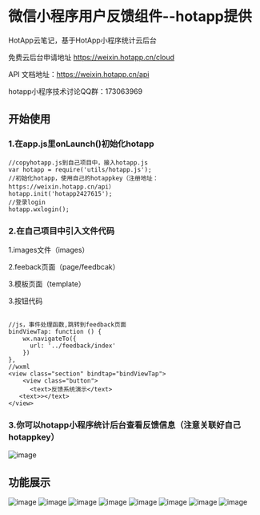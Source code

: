 # 微信小程序用户反馈组件--hotapp提供


HotApp云笔记，基于HotApp小程序统计云后台

免费云后台申请地址 https://weixin.hotapp.cn/cloud

API 文档地址：https://weixin.hotapp.cn/api

hotapp小程序技术讨论QQ群：173063969


## 开始使用
### 1.在app.js里onLaunch()初始化hotapp
```
//copyhotapp.js到自己项目中，接入hotapp.js
var hotapp = require('utils/hotapp.js');
//初始化hotapp，使用自己的hotappkey（注册地址：https://weixin.hotapp.cn/api）
hotapp.init('hotapp2427615');
//登录login
hotapp.wxlogin();
```
### 2.在自己项目中引入文件代码

1.images文件（images）

2.feeback页面（page/feedbcak）

3.模板页面（template）

3.按钮代码
```

//js，事件处理函数,跳转到feedback页面
bindViewTap: function () {
    wx.navigateTo({
      url: '../feedback/index'
    })
},
//wxml
<view class="section" bindtap="bindViewTap">
    <view class="button">
      <text>反馈系统演示</text>
   <text>></text>
</view>
```
### 3.你可以hotapp小程序统计后台查看反馈信息（注意关联好自己hotappkey）
![image](http://7xn9on.com1.z0.glb.clouddn.com/IMG_0098.PNG)
## 功能展示
![image](http://7xn9on.com1.z0.glb.clouddn.com/IMG_0090.PNG?imageView2/2/w/300/h/500/interlace/0/q/100)
![image](http://7xn9on.com1.z0.glb.clouddn.com/IMG_0091.PNG?imageView2/2/w/300/h/500/interlace/0/q/100)
![image](http://7xn9on.com1.z0.glb.clouddn.come/IMG_0092.PNG?imageView2/2/w/300/h/500/interlace/0/q/100)
![image](http://7xn9on.com1.z0.glb.clouddn.com/IMG_0093.PNG?imageView2/2/w/300/h/500/interlace/0/q/100)
![image](http://7xn9on.com1.z0.glb.clouddn.com/IMG_0094.PNG?imageView2/2/w/300/h/500/interlace/0/q/100)
![image](http://7xn9on.com1.z0.glb.clouddn.com/IMG_0095.PNG?imageView2/2/w/300/h/500/interlace/0/q/100)
![image](http://7xn9on.com1.z0.glb.clouddn.com/IMG_0096.PNG?imageView2/2/w/300/h/500/interlace/0/q/1000)
![image](http://7xn9on.com1.z0.glb.clouddn.com/IMG_0097.PNG?imageView2/2/w/300/h/500/interlace/0/q/100)
